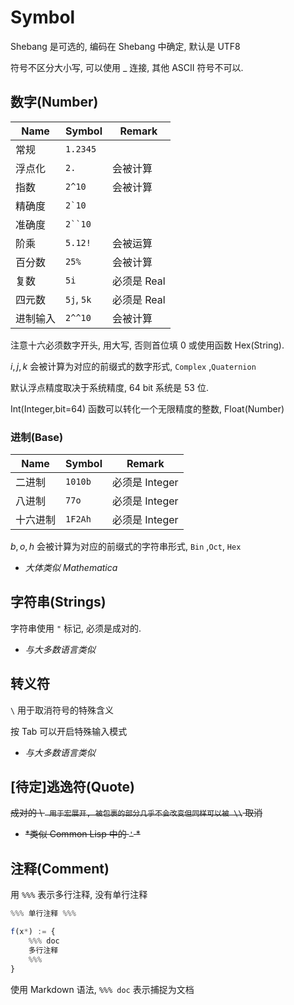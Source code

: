 # Symbol

Shebang 是可选的, 编码在 Shebang 中确定, 默认是 UTF8

符号不区分大小写, 可以使用 _ 连接, 其他 ASCII 符号不可以.

## 数字(Number)

| Name     | Symbol      | Remark      |
| -------- | ----------- | ----------- |
| 常规     | `1.2345`    |             |
| 浮点化   | `2.`        | 会被计算    |
| 指数     | `2^10`      | 会被计算    |
| 精确度   | ```2`10```  |             |
| 准确度   | ```2``10``` |             |
| 阶乘     | `5.12!`     | 会被运算    |
| 百分数   | `25%`       | 会被计算    |
| 复数     | `5i`        | 必须是 Real |
| 四元数   | `5j`, `5k`  | 必须是 Real |
| 进制输入 | `2^^10`     | 会被计算    |

注意十六必须数字开头, 用大写, 否则首位填 0 或使用函数 Hex(String).

$i,j,k$ 会被计算为对应的前缀式的数字形式, `Complex` ,`Quaternion`

默认浮点精度取决于系统精度, 64 bit 系统是 53 位.

Int(Integer,bit=64) 函数可以转化一个无限精度的整数, Float(Number)

### 进制(Base)

| Name     | Symbol  | Remark         |
| -------- | ------- | -------------- |
| 二进制   | `1010b` | 必须是 Integer |
| 八进制   | `77o`   | 必须是 Integer |
| 十六进制 | `1F2Ah` | 必须是 Integer |

$b,o,h$ 会被计算为对应的前缀式的字符串形式, `Bin` ,`Oct`, `Hex`

- *大体类似 Mathematica*

## 字符串(Strings)

字符串使用 `"` 标记, 必须是成对的.

- *与大多数语言类似*

## 转义符

 `\` 用于取消符号的特殊含义

 按 Tab 可以开启特殊输入模式

- *与大多数语言类似*

## [**待定**]逃逸符(Quote) 

<del>

成对的 \ ` 用于宏展开, 被包裹的部分几乎不会改变但同样可以被 \\` 取消

- *类似 Common Lisp 中的 `'` *

</del>

## 注释(Comment)

用 `%%%` 表示多行注释, 没有单行注释

```ts
%%% 单行注释 %%%

f(x*) := {
    %%% doc
    多行注释
    %%%
}
```

使用 Markdown 语法, `%%% doc` 表示捕捉为文档